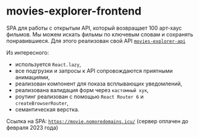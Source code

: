 # movies-explorer-frontend
SPA для работы с открытым API, который возвращает 100 арт-хаус фильмов. Мы можем искать фильмы по ключевым словам и сохранять понравившиеся. Для этого реализован свой API <a href="https://github.com/ArtyemSavchenko/movies-explorer-api" target="_blank">`movies-explorer-api`</a>

Из интересного:
* используется `React.lazy`,
* все подгрузки и запросы к API сопровождаются приятными анимациями,
* реализован компонент для показа всплывающих уведомлений,
* реализована валидация форм через `кастомный хук`,
* роутинг реализован с помощью `React Router 6` и `createBrowserRouter`,
* семантическая верстка.

Ссылка на SPA: [`https://movie.nomoredomains.icu/`](https://movie.nomoredomains.icu/)
(сервер оплачен до февраля 2023 года)
